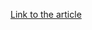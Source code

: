 [Link to the article](https://www.securonix.com/blog/securonix-threat-research-security-advisory-new-returgence-attack-campaign-turkish-hackers-target-mssql-servers-to-deliver-domain-wide-mimic-ransomware/)
